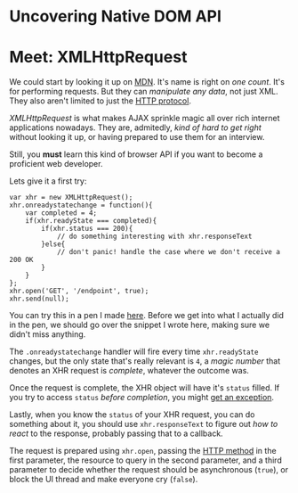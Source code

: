 # Uncovering Native DOM API #

# Meet: XMLHttpRequest #

We could start by looking it up on [MDN](https://developer.mozilla.org/en-US/docs/Web/API/XMLHttpRequest "XMLHttpRequest - MDN"). It's name is right on _one count_. It's for performing requests. But they can _manipulate any data_, not just XML. They also aren't limited to just the [HTTP protocol](http://en.wikipedia.org/wiki/Hypertext_Transfer_Protocol "Hyper Text Transfer Protocol").

_XMLHttpRequest_ is what makes AJAX sprinkle magic all over rich internet applications nowadays. They are, admitedly, _kind of hard to get right_ without looking it up, or having prepared to use them for an interview.

Still, you **must** learn this kind of browser API if you want to become a proficient web developer.

Lets give it a first try:

    var xhr = new XMLHttpRequest();
    xhr.onreadystatechange = function(){
        var completed = 4;
        if(xhr.readyState === completed){
            if(xhr.status === 200){
                // do something interesting with xhr.responseText
            }else{
                // don't panic! handle the case where we don't receive a 200 OK
            }
        }
    };
    xhr.open('GET', '/endpoint', true);
    xhr.send(null);

You can try this in a pen I made [here](http://cdpn.io/ycgzo "Bare XMLHttpRequest"). Before we get into what I actually did in the pen, we should go over the snippet I wrote here, making sure we didn't miss anything.

The `.onreadystatechange` handler will fire every time `xhr.readyState` changes, but the only state that's really relevant is `4`, a _magic number_ that denotes an XHR request is _complete_, whatever the outcome was.

Once the request is complete, the XHR object will have it's `status` filled. If you try to access `status` _before completion_, you might [get an exception](http://stackoverflow.com/a/15623060/389745 "Why does it throw?").

Lastly, when you know the `status` of your XHR request, you can do something about it, you should use `xhr.responseText` to figure out _how to react_ to the response, probably passing that to a callback.

The request is prepared using `xhr.open`, passing the [HTTP method](http://www.w3.org/Protocols/rfc2616/rfc2616-sec9.html "HTTP/1.1 Method Definitions") in the first parameter, the resource to query in the second parameter, and a third parameter to decide whether the request should be asynchronous (`true`), or block the UI thread and make everyone cry (`false`).

